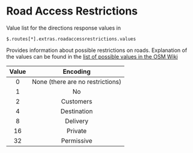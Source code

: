 # Road Access Restrictions

Value list for the directions response values in 

```jsonpath
$.routes[*].extras.roadaccessrestrictions.values
```

Provides information about possible restrictions on roads.
Explanation of the values can be found in the [list of possible values in the OSM Wiki](https://wiki.openstreetmap.org/wiki/Key:access)

| Value |             Encoding              |
|:-----:|:---------------------------------:|
|   0   | None (there are no restrictions)  |
|   1   |                No                 |
|   2   |             Customers             |
|   4   |            Destination            |
|   8   |             Delivery              |
|  16   |              Private              |
|  32   |            Permissive             |

[//]: # (keep in sync with org.heigit.ors.routing.graphhopper.extensions.AccessRestrictionType.class)